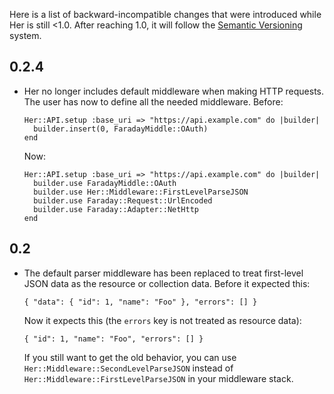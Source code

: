 Here is a list of backward-incompatible changes that were introduced while Her is still \<1.0. After reaching 1.0, it will follow the [Semantic Versioning](http://semver.org/) system.

## 0.2.4

* Her no longer includes default middleware when making HTTP requests. The user has now to define all the needed middleware. Before:

      Her::API.setup :base_uri => "https://api.example.com" do |builder|
        builder.insert(0, FaradayMiddle::OAuth)
      end

  Now:
    
      Her::API.setup :base_uri => "https://api.example.com" do |builder|
        builder.use FaradayMiddle::OAuth
        builder.use Her::Middleware::FirstLevelParseJSON
        builder.use Faraday::Request::UrlEncoded
        builder.use Faraday::Adapter::NetHttp
      end

## 0.2

* The default parser middleware has been replaced to treat first-level JSON data as the resource or collection data. Before it expected this:

      { "data": { "id": 1, "name": "Foo" }, "errors": [] }
        
   Now it expects this (the `errors` key is not treated as resource data):
   
      { "id": 1, "name": "Foo", "errors": [] }
      
   If you still want to get the old behavior, you can use `Her::Middleware::SecondLevelParseJSON` instead of `Her::Middleware::FirstLevelParseJSON` in your middleware stack.